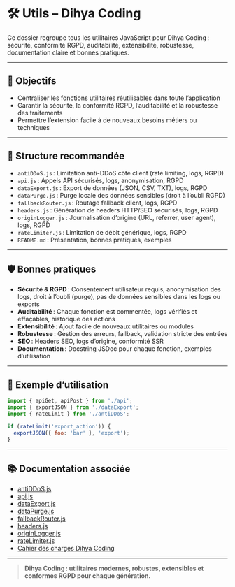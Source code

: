 # 🛠️ Utils – Dihya Coding

Ce dossier regroupe tous les utilitaires JavaScript pour Dihya Coding : sécurité, conformité RGPD, auditabilité, extensibilité, robustesse, documentation claire et bonnes pratiques.

---

## 🚀 Objectifs

- Centraliser les fonctions utilitaires réutilisables dans toute l’application
- Garantir la sécurité, la conformité RGPD, l’auditabilité et la robustesse des traitements
- Permettre l’extension facile à de nouveaux besoins métiers ou techniques

---

## 📁 Structure recommandée

- `antiDDoS.js` : Limitation anti-DDoS côté client (rate limiting, logs, RGPD)
- `api.js` : Appels API sécurisés, logs, anonymisation, RGPD
- `dataExport.js` : Export de données (JSON, CSV, TXT), logs, RGPD
- `dataPurge.js` : Purge locale des données sensibles (droit à l’oubli RGPD)
- `fallbackRouter.js` : Routage fallback client, logs, RGPD
- `headers.js` : Génération de headers HTTP/SEO sécurisés, logs, RGPD
- `originLogger.js` : Journalisation d’origine (URL, referrer, user agent), logs, RGPD
- `rateLimiter.js` : Limitation de débit générique, logs, RGPD
- `README.md` : Présentation, bonnes pratiques, exemples

---

## 🛡️ Bonnes pratiques

- **Sécurité & RGPD** : Consentement utilisateur requis, anonymisation des logs, droit à l’oubli (purge), pas de données sensibles dans les logs ou exports
- **Auditabilité** : Chaque fonction est commentée, logs vérifiés et effaçables, historique des actions
- **Extensibilité** : Ajout facile de nouveaux utilitaires ou modules
- **Robustesse** : Gestion des erreurs, fallback, validation stricte des entrées
- **SEO** : Headers SEO, logs d’origine, conformité SSR
- **Documentation** : Docstring JSDoc pour chaque fonction, exemples d’utilisation

---

## 📝 Exemple d’utilisation

```js
import { apiGet, apiPost } from './api';
import { exportJSON } from './dataExport';
import { rateLimit } from './antiDDoS';

if (rateLimit('export_action')) {
  exportJSON({ foo: 'bar' }, 'export');
}
```

---

## 📚 Documentation associée

- [antiDDoS.js](./antiDDoS.js)
- [api.js](./api.js)
- [dataExport.js](./dataExport.js)
- [dataPurge.js](./dataPurge.js)
- [fallbackRouter.js](./fallbackRouter.js)
- [headers.js](./headers.js)
- [originLogger.js](./originLogger.js)
- [rateLimiter.js](./rateLimiter.js)
- [Cahier des charges Dihya Coding](../../../docs/user_guide/README.md)

---

> **Dihya Coding : utilitaires modernes, robustes, extensibles et conformes RGPD pour chaque génération.**
